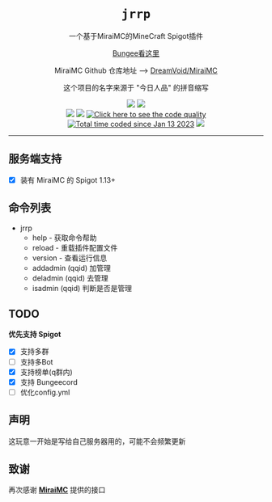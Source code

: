 

<div align="center">


# `jrrp`
<p>一个基于MiraiMC的MineCraft Spigot插件</p>
<a href="https://github.com/LiChris93/jrrp-bungee/">Bungee看这里</a>
<p>MiraiMC Github 仓库地址 --> <a href="https://github.com/DreamVoid/MiraiMC">DreamVoid/MiraiMC</a></p>
<p>这个项目的名字来源于 "今日人品" 的拼音缩写</p>
<p>
  <img src="https://forthebadge.com/images/badges/made-with-java.svg">
  <img src="https://forthebadge.com/images/badges/built-with-love.svg">

  <br>
  <img src="https://img.shields.io/badge/SPIGOT-1.13-orange?style=for-the-badge&logo=">
  <img src="https://img.shields.io/badge/JDK-11-yellow?style=for-the-badge&logo=appveyor&logo=">
  <a href="https://www.codefactor.io/repository/github/lichris93/jrrp-bukkit/"><img src="https://www.codefactor.io/Content/badges/APlus.svg" alt="Click here to see the code quality"/></a>
  <br>
  <a href="https://wakatime.com/@09cb58b5-ccc0-41b8-a821-92fbfde0608f"><img src="https://wakatime.com/badge/user/09cb58b5-ccc0-41b8-a821-92fbfde0608f.svg" alt="Total time coded since Jan 13 2023" /></a>
  <img src="https://camo.githubusercontent.com/66b25ab542ae255f3782bba56595679faa52c6214ecbec8d38e3403d2e5a3d6b/68747470733a2f2f666f7274686562616467652e636f6d2f696d616765732f6261646765732f776f726b732d6f6e2d6d792d6d616368696e652e737667" />
</p>



</div>

---

<div align="left">

## 服务端支持
- [x] 装有 MiraiMC 的 Spigot 1.13+


## 命令列表
- jrrp
    - help  - 获取命令帮助
    - reload  - 重载插件配置文件
    - version  - 查看运行信息
    - addadmin (qqid)  加管理
    - deladmin (qqid)  去管理
    - isadmin  (qqid)  判断是否是管理

## TODO
**优先支持 Spigot**
- [x] 支持多群
- [ ] 支持多Bot
- [x] 支持榜单(q群内)
- [x] 支持 Bungeecord
- [ ] 优化config.yml

## 声明
这玩意一开始是写给自己服务器用的，可能不会频繁更新

## 致谢
再次感谢 **<a href="https://github.com/DreamVoid/MiraiMC">MiraiMC</a>** 提供的接口

</div>
